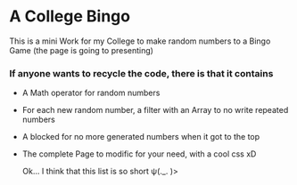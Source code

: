 # A College Bingo
This is a mini Work for my College to make random numbers to a Bingo Game (the page is going to presenting)


### If anyone wants to recycle the code, there is that it contains
- A Math operator for random numbers
- For each new random number, a filter with an Array to no write repeated numbers
- A blocked for no more generated numbers when it got to the top
- The complete Page to modific for your need, with a cool css xD

  Ok... I think that this list is so short ψ(._. )>
